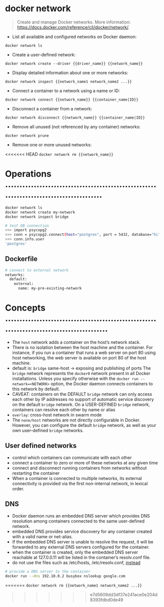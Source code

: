 # docker network

> Create and manage Docker networks.
> More information: <https://docs.docker.com/reference/cli/docker/network/>.

- List all available and configured networks on Docker daemon:

`docker network ls`

- Create a user-defined network:

`docker network create --driver {{driver_name}} {{network_name}}`

- Display detailed information about one or more networks:

`docker network inspect {{network_name1 network_name2 ...}}`

- Connect a container to a network using a name or ID:

`docker network connect {{network_name}} {{container_name|ID}}`

- Disconnect a container from a network:

`docker network disconnect {{network_name}} {{container_name|ID}}`

- Remove all unused (not referenced by any container) networks:

`docker network prune`

- Remove one or more unused networks:

<<<<<<< HEAD
`docker network rm {{network_name}}`



# Operations .......................................................................................
```bash
docker network ls
docker network create my-network
docker network inspect bridge

# test DB connection
>>> import psycopg2
>>> conn = psycopg2.connect(host="postgres", port = 5432, database="hi", user="postgres", password="")
>>> conn.info.user
'postgres'
```
## Dockerfile
```bash
# connect to external network
networks:
  default:
    external:
      name: my-pre-existing-network
```

# Concepts .........................................................................................
- The `host` network adds a container on the host’s network stack.
- There is no isolation between the host machine and the container.
  For instance, if you run a container that runs a web server on port 80 using host networking, the web server is available on port 80 of the host machine.
- default is: `bridge` same-host -> exposing and publishing of ports
    The `bridge` network represents the `docker0` network present in all Docker installations.
    Unless you specify otherwise with the `docker run --network=<NETWORK>` option, the Docker daemon connects containers to this network by default.
- CAVEAT: containers on the DEFAULT `bridge` network can only access each other by IP addresses
    no support of automatic service discovery on the default `bridge` network.
    On a USER-DEFINED `bridge` network, containers can resolve each other by name or alias
- `overlay`: cross-host network in swarm mode
- The `none/host` networks are not directly configurable in Docker. However, you can configure the default `bridge` network, as well as your own user-defined `bridge` networks.

## User defined networks
- control which containers can communicate with each other
- connect a container to zero or more of these networks at any given time
- connect and disconnect running containers from networks without restarting the container
- When a container is connected to multiple networks, its external connectivity is provided via the first non-internal network, in lexical order.

## DNS
- Docker daemon runs an embedded DNS server which provides DNS resolution among containers connected to the same user-defined network.
- embedded DNS provides service discovery for any container created with a valid name or net-alias.
- If the embedded DNS server is unable to resolve the request, it will be forwarded to any external DNS servers configured for the container.
- when the container is created, only the embedded DNS server reachable at 127.0.0.11 will be listed in the container’s resolv.conf file.
- do not use the files such as /etc/hosts, /etc/resolv.conf, [instead](https://docs.docker.com/engine/userguide/networking/configure-dns/)
```bash
# provide a DNS server to the container
docker run --dns 192.10.0.2 busybox nslookup google.com
```
=======
`docker network rm {{network_name1 network_name2 ...}}`
>>>>>>> e7d5609dd3df37e241ace0e204d8393fdbd0de49
